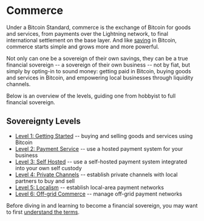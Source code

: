 # Commerce

<!--

Lord Jesus Christ
Son of God
Have mercy on me, a sinner

-->

Under a Bitcoin Standard,
 commerce is the exchange of Bitcoin
 for goods and services, from 
 payments over the Lightning network, to
 final international settlement on the base layer.
And like [saving](../saving/)
 in Bitcoin, commerce starts simple
 and grows more and more powerful.

Not only can one be a sovereign of their
 own savings, they can be a true
 financial sovereign --
 a sovereign of their own business --
 not by fiat, but simply by opting-in
 to sound money: getting paid in Bitcoin,
 buying goods and services in Bitcoin,
 and empowering local businesses
 through liquidity channels.

Below is an overview of the levels, guiding
 one from hobbyist to full financial
 sovereign.


## Sovereignty Levels

* [Level 1: Getting Started](sovereignty/level-1) -- 
 buying and selling goods
 and services using Bitcoin
* [Level 2: Payment Service](sovereignty/level-2) --
 use a hosted payment system
 for your business
* [Level 3: Self Hosted](sovereignty/level-3) --
 use a self-hosted payment system
 integrated into your own self custody
* [Level 4: Private Channels](sovereignty/level-4) --
 establish private channels
 with local partners to buy and sell
* [Level 5: Localism](sovereignty/level-5) --
 establish local-area payment networks
* [Level 6: Off-grid Commerce](sovereignty/level-6) --
 manage off-grid payment networks

Before diving in and learning to become a
 financial sovereign, you may want to first
 [understand the terms](understand-the-terms.md).


